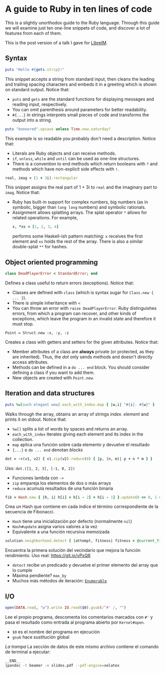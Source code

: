 # A guide to Ruby in ten lines of code

This is a slightly unorthodox guide to the Ruby language. Through this guide we will examine just ten one-line snippets of code, and discover a lot of features from each of them.

This is the post version of a talk I gave for [LibreIM](https//libreim.github.io).

## Syntax

```ruby
puts "Hello #{gets.strip}!"
```

This snippet accepts a string from standard input, then cleans the leading and trailing spacing characters and embeds it in a greeting which is shown on standard output. Notice that:
- `puts` and `gets` are the standard functions for displaying messages and reading input, respectively.
- You can omit parenthesis around parameters for better readability.
- `#{...}` in strings interprets small pieces of code and transforms the output into a string.

```ruby
puts "boooored".upcase unless Time.now.saturday?
```

This example is so readable you probably don't need a description. Notice that:
- Literals are Ruby objects and can receive methods.
- `if`, `unless`, `while` and `until` can be used as one-line structures.
- There is a convention to end methods which return booleans with `?` and methods which have non-explicit side effects with `!`.

```ruby
real, imag = (1 + 3i).rectangular
```

This snippet assigns the real part of 1 + 3i to `real` and the imaginary part to `imag`. Notice that:
- Ruby has built-in support for complex numbers, big numbers (as in symbolic, bigger than `long long` numbers) and symbolic rationals.
- Assignment allows splatting arrays. The splat operator `*` allows for related operations. For example,
    ```ruby
    x, *xs = [1, 2, 3, 4]
    ```
    performs some Haskell-ish pattern matching: `x` receives the first element and `xs` holds the rest of the array. There is also a similar double-splat `**` for hashes.

## Object oriented programming

```ruby
class DeadPlayerError < StandardError; end
```

Defines a class useful to return errors (exceptions). Notice that:
-   Classes are defined with `class` (which is syntax sugar for `Class.new { ... }`).
-   There is simple inheritance with `<`
-   You can throw an error with `raise DeadPlayerError`. Ruby distinguishes errors, from which a program can recover, and other kinds of exceptions, which leave the program in an invalid state and therefore it must stop.

``` {.ruby}
Point = Struct.new :x, :y, :z
```

Creates a class with getters and setters for the given attributes. Notice that:
-   Member attributes of a class are **always** private (or protected, as they are inherited). Thus, the *dot* only sends methods and doesn't directly access attributes.
-   Methods can be defined in a `do ... end` block. You should consider defining a class if you want to add them.
-   New objects are created with `Point.new`.


## Iteration and data structures

```ruby
puts %w[such elegant wow].each_with_index.map { |w,i| "#{i}. #{w}" }
```

Walks through the array, obtains an array of strings *index. element* and prints it on stdout. Notice that:
-   `%w[]` splits a list of words by spaces and returns an array.
-   `each_with_index` iterates giving each element and its index in the collection.
-   `map` aplica una función sobre cada elemento y devuelve el resultado
-   `{...}` o `do ... end` denotan *blocks*

```ruby
dot = ->(v1, v2) { v1.zip(v2).reduce(0) { |p, (n, m)| p + n * m } }
```

Uso: `dot.([1, 2, 3], [-1, 0, 2])`

-   Funciones lambda con `->`
-   `zip` empareja los elementos de dos o más arrays
-   `reduce` acumula resultados de una función binaria

```ruby
fib = Hash.new { |h, i| h[i] = h[i - 2] + h[i - 1] }.update(0 => 0, 1 => 1)
```

Crea un Hash que contiene en cada índice el término correspondiente de
la secuencia de Fibonacci.

-   `Hash` tiene una inicialización por defecto (normalmente `nil`)
-   `Hash#update` asigna varios valores a la vez
-   Equivalente a una función recursiva memoizada

```ruby
solution.neighborhood.detect { |attempt, fitness| fitness > @current_fitness }
```

Encuentra la primera solución del vecindario que mejora la función
rendimiento. Uso real: <https://git.io/vPxQ6>

-   `detect` recibe un predicado y devuelve el primer elemento del array
    que lo cumple
-   Máxima pendiente? `max_by`
-   Muchos más métodos de iteración:
    [`Enumerable`](https://ruby-doc.org/core-2.5.0/Enumerable.html)


## I/O

```ruby
open(DATA.read, "w").write IO.read($0).gsub(/^#' /, "")
```

Lee el propio programa, descomenta los comentarios marcados con `#'` y
pasa el resultado como entrada al programa abierto por `Kernel#open`.

-   `$0` es el nombre del programa en ejecución
-   `gsub` hace sustitución global

*La trampa*  La sección de datos de este mismo archivo contiene el
comando de terminal a ejecutar:

```sh
__END__
|pandoc -t beamer -o slides.pdf --pdf-engine=xelatex
```

<!--stackedit_data:
eyJoaXN0b3J5IjpbMTEwOTkxMzMzMV19
-->